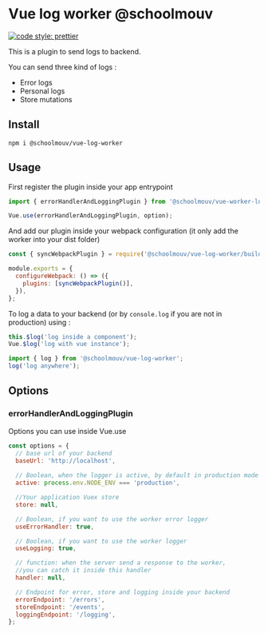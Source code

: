 # Vue log worker @schoolmouv 

[![code style: prettier](https://img.shields.io/badge/code_style-prettier-ff69b4.svg?style=flat-square)](https://github.com/prettier/prettier) 
  
This is a plugin to send logs to backend.  
  
You can send three kind of logs :  
- Error logs  
- Personal logs  
- Store mutations

## Install 

```
npm i @schoolmouv/vue-log-worker
```

## Usage

First register the plugin inside your app entrypoint 

```javascript 
import { errorHandlerAndLoggingPlugin } from '@schoolmouv/vue-worker-logging';

Vue.use(errorHandlerAndLoggingPlugin, option);
```

And add our plugin inside your webpack configuration 
(it only add the worker into your dist folder)

```javascript
const { syncWebpackPlugin } = require('@schoolmouv/vue-log-worker/build/plugin');

module.exports = {  
  configureWebpack: () => ({  
    plugins: [syncWebpackPlugin()],  
  }),  
};
```

To log a data to your backend (or by ```console.log``` if you are not in production) using :
```javascript
this.$log('log inside a component');
Vue.$log('log with vue instance');

import { log } from '@schoolmouv/vue-log-worker';
log('log anywhere');
```

## Options

### errorHandlerAndLoggingPlugin

Options you can use inside Vue.use

```javascript
const options = {  
  // base url of your backend
  baseUrl: 'http://localhost', 
   
  // Boolean, when the logger is active, by default in production mode
  active: process.env.NODE_ENV === 'production',

  //Your application Vuex store
  store: null,  

  // Boolean, if you want to use the worker error logger
  useErrorHandler: true,  

  // Boolean, if you want to use the worker logger
  useLogging: true,

  // function: when the server send a response to the worker, 
  //you can catch it inside this handler   
  handler: null,  

  // Endpoint for error, store and logging inside your backend
  errorEndpoint: '/errors',  
  storeEndpoint: '/events',  
  loggingEndpoint: '/logging',  
};
```
